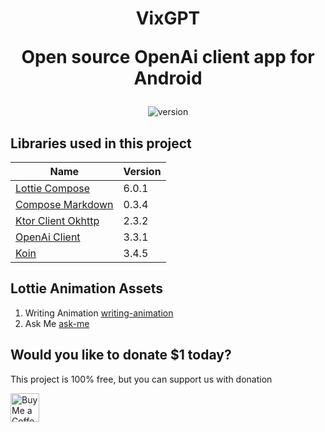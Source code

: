 <div>
<h1 align="center" style="width: 100%;">VixGPT<br/><span><p>Open source OpenAi client app for Android</p></span></h1>
</div>

<p align="center">  <img src="https://badgen.net/static/VixGPT/2.0.0/cyan" alt="version"> </p>
<h2>Libraries used in this project</h2>

| Name | Version |
|--|--|
|[Lottie Compose](https://github.com/airbnb/lottie)  |6.0.1  |
|[Compose Markdown](https://github.com/jeziellago/compose-markdown)|0.3.4|
|[Ktor Client Okhttp](https://api.ktor.io/ktor-client/ktor-client-okhttp/io.ktor.client.engine.okhttp/-ok-http/index.html)|2.3.2|
|[OpenAi Client](https://github.com/Aallam/openai-kotlin)|3.3.1|
|[Koin](https://github.com/InsertKoinIO/koin)|3.4.5|

<h2>Lottie Animation Assets</h2>

 1. Writing Animation [writing-animation](https://lottiefiles.com/animations/writing-animation-dbYzM2Ny57)
 2. Ask Me [ask-me](https://lottiefiles.com/animations/askme-cSx7WwydvC)

<h2>Would you like to donate $1 today?</h2>
<p>This project is 100% free, but you can support us with donation</p>
<a href='https://ko-fi.com/denrizky' target='_blank'><img height='35' style='border:0px;height:46px;' src='https://az743702.vo.msecnd.net/cdn/kofi3.png?v=0' border='0' alt='Buy Me a Coffee at ko-fi.com' />
